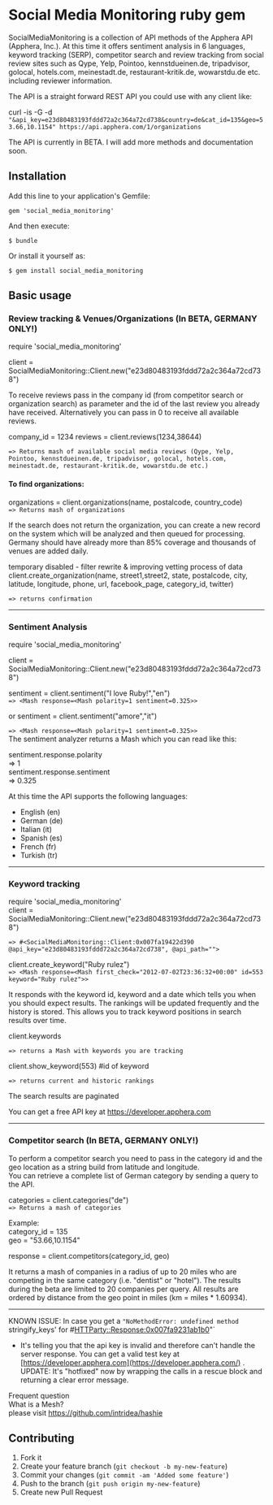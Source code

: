 # Social Media Monitoring ruby gem

SocialMediaMonitoring is a collection of API methods of the Apphera API (Apphera, Inc.). At this time it offers sentiment analysis in 6 languages, keyword tracking (SERP), competitor search and review tracking from social review sites such as Qype, Yelp, Pointoo, kennstdueinen.de, tripadvisor, golocal, hotels.com, meinestadt.de, restaurant-kritik.de, wowarstdu.de etc. including reviewer information.

The API is a straight forward REST API you could use with any client like:    

curl -is -G -d  
`"&api_key=e23d80483193fddd72a2c364a72cd738&country=de&cat_id=135&geo=53.66,10.1154" https://api.apphera.com/1/organizations`
 
The API is currently in BETA. I will add more methods and documentation soon.
## Installation

Add this line to your application's Gemfile:

    gem 'social_media_monitoring'

And then execute:

    $ bundle

Or install it yourself as:

    $ gem install social_media_monitoring

## Basic usage

### Review tracking & Venues/Organizations (In BETA, GERMANY ONLY!)  

require 'social_media_monitoring'  

client = SocialMediaMonitoring::Client.new("e23d80483193fddd72a2c364a72cd738")


To receive reviews pass in the company id (from competitor search or organization search) as parameter and the id of the last review you already have received. Alternatively you can pass in 0 to receive all available reviews. 

company_id = 1234
reviews = client.reviews(1234,38644)

`=> Returns mash of available social media reviews (Qype, Yelp, Pointoo, kennstdueinen.de, tripadvisor, golocal, hotels.com, meinestadt.de, restaurant-kritik.de, wowarstdu.de etc.)`  

#### To find organizations:

organizations = client.organizations(name, postalcode, country_code)   
`=> Returns mash of organizations`

If the search does not return the organization, you can create a new record on the system which will be analyzed and then queued for processing. Germany should have already more than 85% coverage and thousands of venues are added daily. 

temporary disabled - filter rewrite & improving vetting process of data  
client.create_organization(name, street1,street2, state, postalcode, city, latitude, longitude, phone, url, facebook_page, category_id, twitter)

`=> returns confirmation`

****

### Sentiment Analysis

require 'social_media_monitoring'  

client = SocialMediaMonitoring::Client.new("e23d80483193fddd72a2c364a72cd738")

sentiment = client.sentiment("I love Ruby!","en")  
`=> <Mash response=<Mash polarity=1 sentiment=0.325>>`

or
sentiment = client.sentiment("amore","it")

`=> <Mash response=<Mash polarity=1 sentiment=0.325>>`  
The sentiment analyzer returns a Mash which you can read like this:

sentiment.response.polarity  
=> 1  
sentiment.response.sentiment  
=> 0.325

At this time the API supports the following languages:    
* English (en)  
* German (de)  
* Italian (it)  
* Spanish (es)  
* French (fr)  
* Turkish (tr)  

****

### Keyword tracking

require 'social_media_monitoring'        
client = SocialMediaMonitoring::Client.new("e23d80483193fddd72a2c364a72cd738")
  
`=> #<SocialMediaMonitoring::Client:0x007fa19422d390 @api_key="e23d80483193fddd72a2c364a72cd738", @api_path="">`  

client.create_keyword("Ruby rulez")  
`=> <Mash response=<Mash first_check="2012-07-02T23:36:32+00:00" id=553 keyword="Ruby rulez">>`

It responds with the keyword id, keyword and a date which tells you when you should expect results. The rankings will be updated frequently and
the history is stored. This allows you to track keyword positions in search results over time.

client.keywords  

`=> returns a Mash with keywords you are tracking`

client.show_keyword(553)  #id of keyword

`=> returns current and historic rankings`

The search results are paginated

You can get a free API key at https://developer.apphera.com

****

### Competitor search (In BETA, GERMANY ONLY!)  

To perform a competitor search you need to pass in the category id and the geo location as a string build from latitude and longitude.   
You can retrieve a complete list of German category by sending a query to the API.  

categories = client.categories("de")  
`=> Returns a mash of categories`

Example:  
category_id = 135  
geo = "53.66,10.1154"    

response = client.competitors(category_id, geo)

It returns a mash of companies in a radius of up to 20 miles who are competing in the same category (i.e. "dentist" or "hotel"). The results during the beta are limited to 20 companies per query. All results are ordered by distance from the geo point in miles (km = miles * 1.60934).  



********    


KNOWN ISSUE:
In case you get a `"NoMethodError: undefined method `stringify_keys' for #<HTTParty::Response:0x007fa9231ab1b0>"`
- It's telling you that the api key is invalid and therefore can't handle the server response. You can get a valid test key at [https://developer.apphera.com](https://developer.apphera.com/) .
UPDATE: It's "hotfixed" now by wrapping the calls in a rescue block and returning a clear error message.




Frequent question  
What is a Mesh?  
please visit https://github.com/intridea/hashie  


## Contributing

1. Fork it
2. Create your feature branch (`git checkout -b my-new-feature`)
3. Commit your changes (`git commit -am 'Added some feature'`)
4. Push to the branch (`git push origin my-new-feature`)
5. Create new Pull Request
